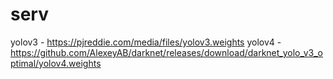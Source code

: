 # serv
yolov3 - https://pjreddie.com/media/files/yolov3.weights
yolov4 - https://github.com/AlexeyAB/darknet/releases/download/darknet_yolo_v3_optimal/yolov4.weights
